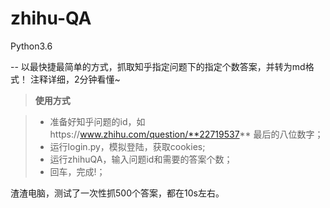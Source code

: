 # zhihu-QA

Python3.6 

-- 以最快捷最简单的方式，抓取知乎指定问题下的指定个数答案，并转为md格式！ 注释详细，2分钟看懂~

> **使用方式**

> - 准备好知乎问题的id，如https://www.zhihu.com/question/**22719537** 最后的八位数字；
> - 运行login.py，模拟登陆，获取cookies;
> - 运行zhihuQA，输入问题id和需要的答案个数；
> - 回车，完成!；


渣渣电脑，测试了一次性抓500个答案，都在10s左右。
